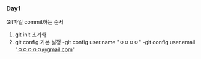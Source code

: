 ### Day1

Git파일 commit하는 순서
1. git init 초기화
2. git config 기본 설정
    -git config user.name "ㅇㅇㅇㅇ"
    -git config user.email "ㅇㅇㅇㅇㅇ@gmail.com"